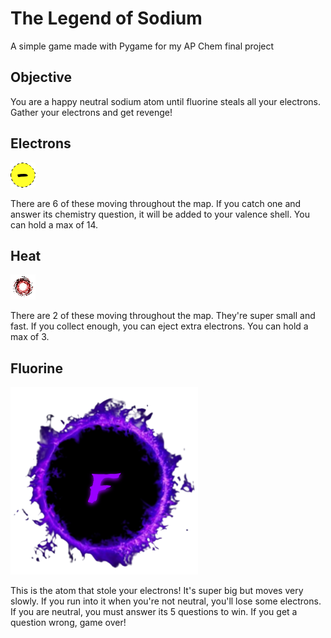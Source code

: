 # The Legend of Sodium
A simple game made with Pygame for my AP Chem final project

## Objective
You are a happy neutral sodium atom until fluorine steals all your electrons. Gather your electrons and get revenge!

## Electrons
![picture of electron](https://github.com/sshar1/AP-Chem-Project/blob/main/images/electron.png)

There are 6 of these moving throughout the map. If you catch one and answer its chemistry question, it will be added to your valence shell. You can hold a max of 14.

## Heat
![picture of electron](https://github.com/sshar1/AP-Chem-Project/blob/main/images/heat2.png)

There are 2 of these moving throughout the map. They're super small and fast. If you collect enough, you can eject extra electrons. You can hold a max of 3.

## Fluorine
![picture of fluorine](https://github.com/sshar1/AP-Chem-Project/blob/main/images/fluorine.png)

This is the atom that stole your electrons! It's super big but moves very slowly. If you run into it when you're not neutral, you'll lose some electrons. If you are neutral, you must answer its 5 questions to win. If you get a question wrong, game over!
